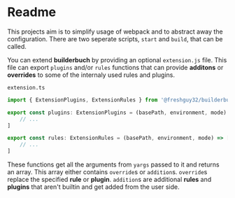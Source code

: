 # Readme

This projects aim is to simplify usage of webpack and to abstract away the configuration.
There are two seperate scripts, `start` and `build`, that can be called.

You can extend **builderbuch** by providing an optional `extension.js` file. This file can export `plugins` and/or `rules` functions that can provide **additons** or **overrides** to some of the internaly used rules and plugins.

`extension.ts`

```ts
import { ExtensionPlugins, ExtensionRules } from '@freshguy32/builderbuch_cli/src/extendability'

export const plugins: ExtensionPlugins = (basePath, environment, mode) => [
    // ...
]

export const rules: ExtensionRules = (basePath, environment, mode) => [
    // ...
]
```

These functions get all the arguments from `yargs` passed to it and returns an array.
This array either contains `override`s or `addition`s. `override`s replace the specified **rule** or **plugin**. `addition`s are additional **rules** and **plugins** that aren't builtin and get added from the user side.